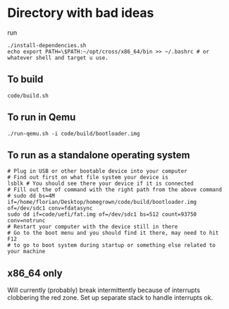 # Directory with bad ideas

run 
```
./install-dependencies.sh
echo export PATH=\$PATH:~/opt/cross/x86_64/bin >> ~/.bashrc # or whatever shell and target u use.  
```

## To build
```
code/build.sh
```

## To run in Qemu
```
./run-qemu.sh -i code/build/bootloader.img
```

## To run as a standalone operating system
```
# Plug in USB or other bootable device into your computer
# Find out first on what file system your device is
lsblk # You should see there your device if it is connected
# Fill out the of command with the right path from the above command
# sudo dd bs=4M if=/home/florian/Desktop/homegrown/code/build/bootloader.img of=/dev/sdc1 conv=fdatasync
sudo dd if=code/uefi/fat.img of=/dev/sdc1 bs=512 count=93750 conv=notrunc
# Restart your computer with the device still in there
# Go to the boot menu and you should find it there, may need to hit F12
# to go to boot system during startup or something else related to your machine 
```

## x86_64 only
Will currently (probably) break intermittently because of interrupts clobbering the red zone. Set up separate stack to handle interrupts ok.
